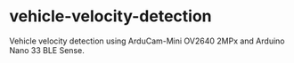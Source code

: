# vehicle-velocity-detection
 Vehicle velocity detection using ArduCam-Mini OV2640 2MPx and Arduino Nano 33 BLE Sense.
